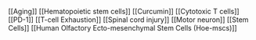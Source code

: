 [[Aging]]
[[Hematopoietic stem cells]]
[[Curcumin]]
[[Cytotoxic T cells]]
[[PD-1]]
[[T-cell Exhaustion]]
[[Spinal cord injury]]
[[Motor neuron]]
[[Stem Cells]]
[[Human Olfactory Ecto-mesenchymal Stem Cells (Hoe-mscs)]]

